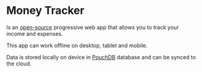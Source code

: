 # Money Tracker

Is an [open-source](https://github.com/ayastreb/money-tracker) progressive web app that allows you to track your income and expenses.

This app can work offline on desktop, tablet and mobile.

Data is stored locally on device in [PouchDB](https://pouchdb.com/) database and can be synced to the cloud.
